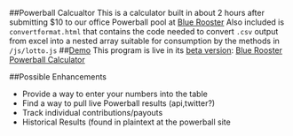##Powerball Calcualtor
This is a calculator built in about 2 hours after submitting $10 to our office Powerball pool at [Blue Rooster](http://bluerooster)
Also included is `convertformat.html` that contains the code needed to convert `.csv` output from excel into a nested array suitable for consumption by the methods in `/js/lotto.js`
##[Demo](http://demos.bluerooster.com/lotto/lotto.html)
This program is live in its [beta version](https://github.com/sottenad/Lotto/commit/4ccec5aeda842da3ee2d7316ac697306f9213cc3): [Blue Rooster Powerball Calculator](http://demos.bluerooster.com/lotto/lotto.html)

##Possible Enhancements
* Provide a way to enter your numbers into the table
* Find a way to pull live Powerball results (api,twitter?)
* Track individual contributions/payouts
* Historical Results (found in plaintext at the powerball site 
